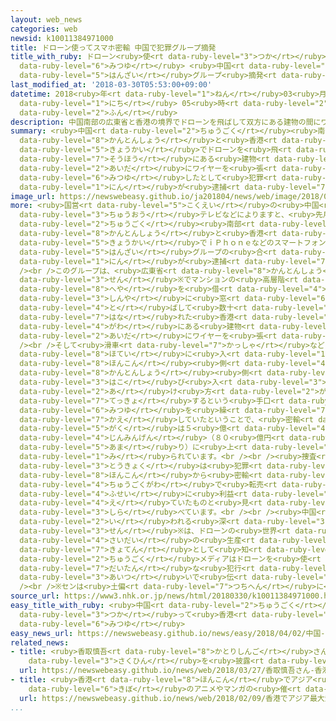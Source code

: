 ```yaml
---
layout: web_news
categories: web
newsid: k10011384971000
title: ドローン使ってスマホ密輸 中国で犯罪グループ摘発
title_with_ruby: ドローン<ruby>使<rt data-ruby-level="3">つか</rt></ruby>ってスマホ<ruby>密輸<rt
  data-ruby-level="6">みつゆ</rt></ruby> <ruby>中国<rt data-ruby-level="2">ちゅうごく</rt></ruby>で<ruby>犯罪<rt
  data-ruby-level="5">はんざい</rt></ruby>グループ<ruby>摘発<rt data-ruby-level="7">てきはつ</rt></ruby>
last_modified_at: '2018-03-30T05:53:00+09:00'
datetime: 2018<ruby>年<rt data-ruby-level="1">ねん</rt></ruby>03<ruby>月<rt data-ruby-level="1">がつ</rt></ruby>30<ruby>日<rt
  data-ruby-level="1">にち</rt></ruby> 05<ruby>時<rt data-ruby-level="2">じ</rt></ruby>53<ruby>分<rt
  data-ruby-level="2">ふん</rt></ruby>
description: 中国南部の広東省と香港の境界でドローンを飛ばして双方にある建物の間にワイヤーを張り、スマートフォンを密輸したとして犯罪グループ２９人が逮捕されました。
summary: <ruby>中国<rt data-ruby-level="2">ちゅうごく</rt></ruby><ruby>南部<rt data-ruby-level="3">なんぶ</rt></ruby>の<ruby>広東省<rt
  data-ruby-level="8">かんとんしょう</rt></ruby>と<ruby>香港<rt data-ruby-level="8">ほんこん</rt></ruby>の<ruby>境界<rt
  data-ruby-level="5">きょうかい</rt></ruby>でドローンを<ruby>飛<rt data-ruby-level="4">と</rt></ruby>ばして<ruby>双方<rt
  data-ruby-level="7">そうほう</rt></ruby>にある<ruby>建物<rt data-ruby-level="4">たてもの</rt></ruby>の<ruby>間<rt
  data-ruby-level="2">あいだ</rt></ruby>にワイヤーを<ruby>張<rt data-ruby-level="5">は</rt></ruby>り、スマートフォンを<ruby>密輸<rt
  data-ruby-level="6">みつゆ</rt></ruby>したとして<ruby>犯罪<rt data-ruby-level="5">はんざい</rt></ruby>グループ２９<ruby>人<rt
  data-ruby-level="1">にん</rt></ruby>が<ruby>逮捕<rt data-ruby-level="7">たいほ</rt></ruby>されました。
image_url: https://newswebeasy.github.io/ja201804/news/web/image/2018/03/30/K10011384971_1803300627_1803300628_01_02.jpg
more: <ruby>国営<rt data-ruby-level="5">こくえい</rt></ruby>の<ruby>中国<rt data-ruby-level="2">ちゅうごく</rt></ruby><ruby>中央<rt
  data-ruby-level="3">ちゅうおう</rt></ruby>テレビなどによりますと、<ruby>先月<rt data-ruby-level="1">せんげつ</rt></ruby>、<ruby>中国<rt
  data-ruby-level="2">ちゅうごく</rt></ruby><ruby>南部<rt data-ruby-level="3">なんぶ</rt></ruby>の<ruby>広東省<rt
  data-ruby-level="8">かんとんしょう</rt></ruby>と<ruby>香港<rt data-ruby-level="8">ほんこん</rt></ruby>の<ruby>境界<rt
  data-ruby-level="5">きょうかい</rt></ruby>でｉＰｈｏｎｅなどのスマートフォンを<ruby>密輸<rt data-ruby-level="6">みつゆ</rt></ruby>したとして<ruby>犯罪<rt
  data-ruby-level="5">はんざい</rt></ruby>グループの<ruby>合<rt data-ruby-level="2">あ</rt></ruby>わせて２９<ruby>人<rt
  data-ruby-level="1">にん</rt></ruby>が<ruby>逮捕<rt data-ruby-level="7">たいほ</rt></ruby>されました。<br
  /><br />このグループは、<ruby>広東省<rt data-ruby-level="8">かんとんしょう</rt></ruby><ruby>深<rt data-ruby-level="3">しん</rt></ruby><ruby>セン<rt
  data-ruby-level="3">せん</rt></ruby>※でマンションの<ruby>高層階<rt data-ruby-level="6">こうそうかい</rt></ruby>に<ruby>部屋<rt
  data-ruby-level="8">へや</rt></ruby>を<ruby>借<rt data-ruby-level="4">か</rt></ruby>り、<ruby>深夜<rt
  data-ruby-level="3">しんや</rt></ruby>に<ruby>窓<rt data-ruby-level="6">まど</rt></ruby>からドローンを<ruby>飛<rt
  data-ruby-level="4">と</rt></ruby>ばして<ruby>数十<rt data-ruby-level="2">すうじゅう</rt></ruby>メートル<ruby>離<rt
  data-ruby-level="7">はな</rt></ruby>れた<ruby>香港<rt data-ruby-level="8">ほんこん</rt></ruby><ruby>側<rt
  data-ruby-level="4">がわ</rt></ruby>にある<ruby>建物<rt data-ruby-level="4">たてもの</rt></ruby>との<ruby>間<rt
  data-ruby-level="2">あいだ</rt></ruby>にワイヤーを<ruby>張<rt data-ruby-level="5">は</rt></ruby>っていたということです。<br
  /><br />そして<ruby>滑車<rt data-ruby-level="7">かっしゃ</rt></ruby>などを<ruby>使<rt data-ruby-level="3">つか</rt></ruby>って、<ruby>布袋<rt
  data-ruby-level="8">ほてい</rt></ruby>に<ruby>入<rt data-ruby-level="1">い</rt></ruby>れたスマートフォンを<ruby>香港<rt
  data-ruby-level="8">ほんこん</rt></ruby><ruby>側<rt data-ruby-level="4">がわ</rt></ruby>から<ruby>広東省<rt
  data-ruby-level="8">かんとんしょう</rt></ruby><ruby>側<rt data-ruby-level="4">がわ</rt></ruby>に<ruby>運<rt
  data-ruby-level="3">はこ</rt></ruby>び<ruby>入<rt data-ruby-level="3">い</rt></ruby>れ、<ruby>明<rt
  data-ruby-level="2">あ</rt></ruby>け<ruby>方<rt data-ruby-level="2">がた</rt></ruby>になるとワイヤーを<ruby>撤去<rt
  data-ruby-level="7">てっきょ</rt></ruby>するという<ruby>手口<rt data-ruby-level="1">てぐち</rt></ruby>で、<ruby>密輸<rt
  data-ruby-level="6">みつゆ</rt></ruby>を<ruby>繰<rt data-ruby-level="7">く</rt></ruby>り<ruby>返<rt
  data-ruby-level="7">かえ</rt></ruby>していたということで、<ruby>密輸<rt data-ruby-level="6">みつゆ</rt></ruby><ruby>額<rt
  data-ruby-level="5">がく</rt></ruby>は５<ruby>億<rt data-ruby-level="4">おく</rt></ruby><ruby>人民元<rt
  data-ruby-level="4">じんみんげん</rt></ruby>（８０<ruby>億円<rt data-ruby-level="4">おくえん</rt></ruby><ruby>余<rt
  data-ruby-level="5">あま</rt></ruby>り）に<ruby>上<rt data-ruby-level="1">のぼ</rt></ruby>ると<ruby>見<rt
  data-ruby-level="1">み</rt></ruby>られています。<br /><br /><ruby>捜査<rt data-ruby-level="7">そうさ</rt></ruby><ruby>当局<rt
  data-ruby-level="3">とうきょく</rt></ruby>は<ruby>犯罪<rt data-ruby-level="5">はんざい</rt></ruby>グループが、<ruby>香港<rt
  data-ruby-level="8">ほんこん</rt></ruby>から<ruby>密輸<rt data-ruby-level="6">みつゆ</rt></ruby>したスマートフォンを<ruby>中国側<rt
  data-ruby-level="4">ちゅうごくがわ</rt></ruby>で<ruby>転売<rt data-ruby-level="3">てんばい</rt></ruby>し、<ruby>不正<rt
  data-ruby-level="4">ふせい</rt></ruby>に<ruby>利益<rt data-ruby-level="5">りえき</rt></ruby>を<ruby>得<rt
  data-ruby-level="4">え</rt></ruby>ていたものと<ruby>見<rt data-ruby-level="1">み</rt></ruby>て<ruby>調<rt
  data-ruby-level="3">しら</rt></ruby>べています。<br /><br /><ruby>中国<rt data-ruby-level="2">ちゅうごく</rt></ruby>のシリコンバレーとも<ruby>言<rt
  data-ruby-level="2">い</rt></ruby>われる<ruby>深<rt data-ruby-level="3">しん</rt></ruby><ruby>セン<rt
  data-ruby-level="3">せん</rt></ruby>※は、ドローンの<ruby>世界<rt data-ruby-level="3">せかい</rt></ruby><ruby>最大<rt
  data-ruby-level="4">さいだい</rt></ruby>の<ruby>生産<rt data-ruby-level="4">せいさん</rt></ruby><ruby>拠点<rt
  data-ruby-level="7">きょてん</rt></ruby>として<ruby>知<rt data-ruby-level="2">し</rt></ruby>られていて、<ruby>中国<rt
  data-ruby-level="2">ちゅうごく</rt></ruby>メディアはドローンを<ruby>使<rt data-ruby-level="3">つか</rt></ruby>った<ruby>大胆<rt
  data-ruby-level="7">だいたん</rt></ruby>な<ruby>犯行<rt data-ruby-level="5">はんこう</rt></ruby>として<ruby>相次<rt
  data-ruby-level="3">あいつ</rt></ruby>いで<ruby>伝<rt data-ruby-level="4">つた</rt></ruby>えています。<br
  /><br />※センは<ruby>土偏<rt data-ruby-level="7">つちへん</rt></ruby>に<ruby>川<rt data-ruby-level="1">かわ</rt></ruby>
source_url: https://www3.nhk.or.jp/news/html/20180330/k10011384971000.html
easy_title_with_ruby: <ruby>中国<rt data-ruby-level="2">ちゅうごく</rt></ruby> ドローンを<ruby>使<rt
  data-ruby-level="3">つか</rt></ruby>って<ruby>香港<rt data-ruby-level="8">ほんこん</rt></ruby>からスマートフォンを<ruby>密輸<rt
  data-ruby-level="6">みつゆ</rt></ruby>
easy_news_url: https://newswebeasy.github.io/news/easy/2018/04/02/中国-ドローンを使って香港からスマートフォンを密輸
related_news:
- title: <ruby>香取慎吾<rt data-ruby-level="8">かとりしんご</rt></ruby>さん <ruby>香港<rt data-ruby-level="8">ほんこん</rt></ruby>でアート<ruby>作品<rt
    data-ruby-level="3">さくひん</rt></ruby>を<ruby>披露<rt data-ruby-level="7">ひろう</rt></ruby>
  url: https://newswebeasy.github.io/news/web/2018/03/27/香取慎吾さん-香港でアート作品を披露
- title: <ruby>香港<rt data-ruby-level="8">ほんこん</rt></ruby>でアジア<ruby>最大<rt data-ruby-level="4">さいだい</rt></ruby><ruby>規模<rt
    data-ruby-level="6">きぼ</rt></ruby>のアニメやマンガの<ruby>催<rt data-ruby-level="7">もよお</rt></ruby>し
  url: https://newswebeasy.github.io/news/web/2018/02/09/香港でアジア最大規模のアニメやマンガの催し
...
```

